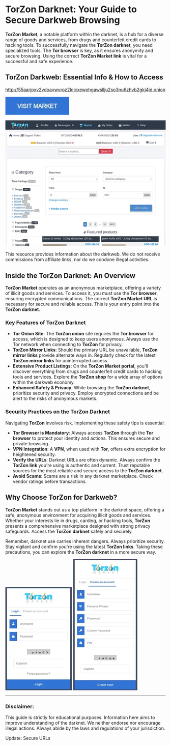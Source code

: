 # TorZon Darknet: Your Guide to Secure Darkweb Browsing

**TorZon Market**, a notable platform within the darknet, is a hub for a diverse range of goods and services, from drugs and counterfeit credit cards to hacking tools. To successfully navigate the **TorZon darknet**, you need specialized tools. The **Tor browser** is key, as it ensures anonymity and secure browsing. Using the correct **TorZon Market link** is vital for a successful and safe experience.

## TorZon Darkweb: Essential Info & How to Access

http://55aarjpxv2vdoavwvroz2lqjcxewohgawsllju2so3nu6zhvb2gkj4id.onion

[<img src="/banners/edge.webp" width="200">](http://55aarjpxv2vdoavwvroz2lqjcxewohgawsllju2so3nu6zhvb2gkj4id.onion)

<a href="http://55aarjpxv2vdoavwvroz2lqjcxewohgawsllju2so3nu6zhvb2gkj4id.onion"><img src="/banners/footer.webp" alt="TorZon Darkweb" style="max-width: 100%;"></a>

This resource provides information about the darkweb. We do not receive commissions from affiliate links, nor do we condone illegal activities.

## Inside the TorZon Darknet: An Overview

**TorZon Market** operates as an anonymous marketplace, offering a variety of illicit goods and services. To access it, you must use the **Tor browser**, ensuring encrypted communications. The correct **TorZon Market URL** is necessary for secure and reliable access. This is your entry point into the **TorZon darknet**.

### Key Features of TorZon Darknet

-   **Tor Onion Site**: The **TorZon onion** site requires the **Tor browser** for access, which is designed to keep users anonymous. Always use the Tor network when connecting to **TorZon** for privacy.
-   **TorZon Mirror Links**: Should the primary URL be unavailable, **TorZon mirror links** provide alternate ways in. Regularly check for the latest **TorZon mirror links** for uninterrupted access.
-   **Extensive Product Listings**: On the **TorZon Market portal**, you'll discover everything from drugs and counterfeit credit cards to hacking tools and services. Explore the **TorZon shop** for a wide array of options within the darkweb economy.
-   **Enhanced Safety & Privacy**: While browsing the **TorZon darknet**, prioritize security and privacy. Employ encrypted connections and be alert to the risks of anonymous markets.

### Security Practices on the TorZon Darknet

Navigating **TorZon** involves risk. Implementing these safety tips is essential:

-   **Tor Browser is Mandatory**: Always access **TorZon** through the **Tor browser** to protect your identity and actions. This ensures secure and private browsing.
-   **VPN Integration**: A **VPN**, when used with **Tor**, offers extra encryption for heightened security.
-   **Verify the URLs**: Darknet URLs are often dynamic. Always confirm the **TorZon link** you're using is authentic and current. Trust reputable sources for the most reliable and secure access to the **TorZon darknet**.
-   **Avoid Scams**: Scams are a risk in any darknet marketplace. Check vendor ratings before transactions.

## Why Choose TorZon for Darkweb?

**TorZon Market** stands out as a top platform in the darknet space, offering a safe, anonymous environment for acquiring illicit goods and services. Whether your interests lie in drugs, carding, or hacking tools, **TorZon** presents a comprehensive marketplace designed with strong privacy safeguards. Access the **TorZon darknet** safely and securely.

Remember, darknet use carries inherent dangers. Always prioritize security. Stay vigilant and confirm you're using the latest **TorZon links**. Taking these precautions, you can explore the **TorZon darknet** in a more secure way.

<a href="http://55aarjpxv2vdoavwvroz2lqjcxewohgawsllju2so3nu6zhvb2gkj4id.onion"><img src="/banners/host.webp" alt="TorZon Market Login" style="max-width: 100%;"></a>
<a href="http://55aarjpxv2vdoavwvroz2lqjcxewohgawsllju2so3nu6zhvb2gkj4id.onion"><img src="/banners/dot.webp" alt="TorZon Market Register" style="max-width: 100%;"></a>

---

### Disclaimer:

This guide is strictly for educational purposes. Information here aims to improve understanding of the darknet. We neither endorse nor encourage illegal actions. Always abide by the laws and regulations of your jurisdiction.







Update: Secure URLs